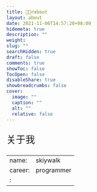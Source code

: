 ```yaml
---
title: 🙋🏻‍♂️about
layout: about
date: 2021-11-06T14:57:28+08:00
hidemeta: true
description: ""
weight: 
slug: ""
searchHidden: true
draft: false
comments: true
showToc: false
TocOpen: false
disableShare: true
showbreadcrumbs: false
cover:
  image: ""
  caption: ""
  alt: ""
  relative: false
---
```




<p style="font-size: 25px;">关于我</p>

|           |                    |
| --------- | ------------------ |
| name:     | skiywalk              |
| career:     | programmer             |
| :     |  |